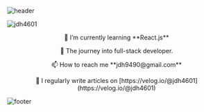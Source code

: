 ![header](https://capsule-render.vercel.app/api?type=waving&color=0:134E5E,100:71B280&height=240&section=header&text=DongHyun%20Jung&fontSize=65&fontColor=eef2f3&animation=fadeIn&descAlignY=10)

<p align="left"> <img src="https://komarev.com/ghpvc/?username=jdh4601&label=Profile%20views&color=0e75b6&style=flat" alt="jdh4601" /> </p>

<p align="center">🌱 I’m currently learning **React.js**</p>
<p align="center">🚀 The journey into full-stack developer.</p>
<p align="center">📫 How to reach me **jdh9490@gmail.com**</p>
<p align="center">📝 I regularly write articles on [https://velog.io/@jdh4601](https://velog.io/@jdh4601)</p>

![footer](https://capsule-render.vercel.app/api?type=waving&color=0:134E5E,100:71B280&height=160&section=footer)
